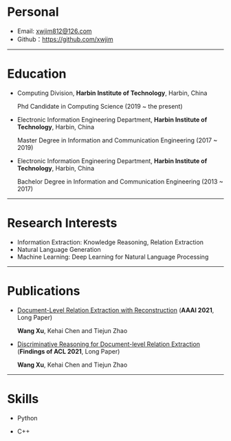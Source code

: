 # Personal

* Email: xwjim812@126.com
* Github：https://github.com/xwjim

---

# Education

* Computing Division, **Harbin Institute of Technology**, Harbin, China

    Phd Candidate in Computing Science (2019 ~ the present)

* Electronic Information Engineering Department, **Harbin Institute of Technology**, Harbin, China
 
    Master Degree in Information and Communication Engineering (2017 ~ 2019)

* Electronic Information Engineering Department, **Harbin Institute of Technology**, Harbin, China

    Bachelor Degree in Information and Communication Engineering (2013 ~ 2017)


---
# Research Interests
* Information Extraction: Knowledge Reasoning, Relation Extraction
* Natural Language Generation
* Machine Learning: Deep Learning for Natural Language Processing

---
# Publications

* [Document-Level Relation Extraction with Reconstruction](https://arxiv.org/pdf/2012.11384.pdf) (**AAAI 2021**, Long Paper)
    
    **Wang Xu**, Kehai Chen and Tiejun Zhao

* [Discriminative Reasoning for Document-level Relation Extraction](https://arxiv.org/abs/2106.01562) (**Findings of ACL 2021**, Long Paper)

    **Wang Xu**, Kehai Chen and Tiejun Zhao

---

# Skills

* Python

* C++

